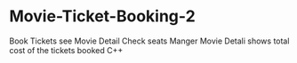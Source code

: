 # Movie-Ticket-Booking-2
Book Tickets see Movie Detail Check seats Manger Movie Detali shows total cost of the tickets booked C++
